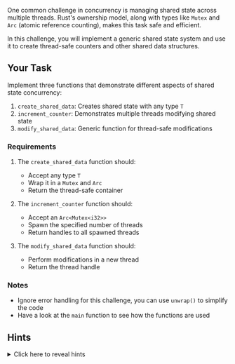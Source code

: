 One common challenge in concurrency is managing shared state across multiple threads. Rust's ownership model, along with types like `Mutex` and `Arc` (atomic reference counting), makes this task safe and efficient.

In this challenge, you will implement a generic shared state system and use it to create thread-safe counters and other shared data structures.

## Your Task

Implement three functions that demonstrate different aspects of shared state concurrency:

1. `create_shared_data`: Creates shared state with any type `T`
2. `increment_counter`: Demonstrates multiple threads modifying shared state
3. `modify_shared_data`: Generic function for thread-safe modifications

### Requirements

1. The `create_shared_data` function should:

   - Accept any type `T`
   - Wrap it in a `Mutex` and `Arc`
   - Return the thread-safe container

2. The `increment_counter` function should:

   - Accept an `Arc<Mutex<i32>>`
   - Spawn the specified number of threads
   - Return handles to all spawned threads

3. The `modify_shared_data` function should:
   - Perform modifications in a new thread
   - Return the thread handle

### Notes

- Ignore error handling for this challenge, you can use `unwrap()` to simplify the code
- Have a look at the `main` function to see how the functions are used

## Hints

<details>
    <summary>Click here to reveal hints</summary>

- Use `Arc::new(Mutex::new(initial))` to create thread-safe containers
- Remember to cheap clone the `Arc` when passing it to a new thread. e.g. `let cloned = Arc::clone(&shared_data)`
- Use `lock().unwrap()` to access the data inside the Mutex
- To send data to a thread, the data must implement the `Send` trait and have a lifetime that outlives the thread `'static`

</details>
